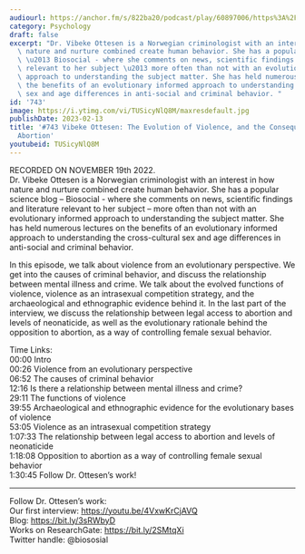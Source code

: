 ```yaml
---
audiourl: https://anchor.fm/s/822ba20/podcast/play/60897006/https%3A%2F%2Fd3ctxlq1ktw2nl.cloudfront.net%2Fstaging%2F2022-10-19%2Ff782fcac-bb95-47d0-5457-950198245edf.m4a
category: Psychology
draft: false
excerpt: "Dr. Vibeke Ottesen is a Norwegian criminologist with an interest in how\
  \ nature and nurture combined create human behavior. She has a popular science blog\
  \ \u2013 Biosocial - where she comments on news, scientific findings and literature\
  \ relevant to her subject \u2013 more often than not with an evolutionary informed\
  \ approach to understanding the subject matter. She has held numerous lectures on\
  \ the benefits of an evolutionary informed approach to understanding the cross-cultural\
  \ sex and age differences in anti-social and criminal behavior. "
id: '743'
image: https://i.ytimg.com/vi/TUSicyNlQ8M/maxresdefault.jpg
publishDate: 2023-02-13
title: '#743 Vibeke Ottesen: The Evolution of Violence, and the Consequences of Banning
  Abortion'
youtubeid: TUSicyNlQ8M
---
```

<div class="timelinks">

RECORDED ON NOVEMBER 19th 2022.  
Dr. Vibeke Ottesen is a Norwegian criminologist with an interest in how nature and nurture combined create human behavior. She has a popular science blog – Biosocial - where she comments on news, scientific findings and literature relevant to her subject – more often than not with an evolutionary informed approach to understanding the subject matter. She has held numerous lectures on the benefits of an evolutionary informed approach to understanding the cross-cultural sex and age differences in anti-social and criminal behavior. 

In this episode, we talk about violence from an evolutionary perspective. We get into the causes of criminal behavior, and discuss the relationship between mental illness and crime. We talk about the evolved functions of violence, violence as an intrasexual competition strategy, and the archaeological and ethnographic evidence behind it. In the last part of the interview, we discuss the relationship between legal access to abortion and levels of neonaticide, as well as the evolutionary rationale behind the opposition to abortion, as a way of controlling female sexual behavior. 

Time Links:  
<time>00:00</time> Intro  
<time>00:26</time> Violence from an evolutionary perspective  
<time>06:52</time> The causes of criminal behavior  
<time>12:16</time> Is there a relationship between mental illness and crime?  
<time>29:11</time> The functions of violence  
<time>39:55</time> Archaeological and ethnographic evidence for the evolutionary bases of violence  
<time>53:05</time> Violence as an intrasexual competition strategy  
<time>1:07:33</time> The relationship between legal access to abortion and levels of neonaticide  
<time>1:18:08</time> Opposition to abortion as a way of controlling female sexual behavior  
<time>1:30:45</time> Follow Dr. Ottesen’s work!

---

Follow Dr. Ottesen’s work:  
Our first interview: https://youtu.be/4VxwKrCjAVQ  
Blog: https://bit.ly/3sRWbyD  
Works on ResearchGate: https://bit.ly/2SMtqXi  
Twitter handle: @biososial
</div>

